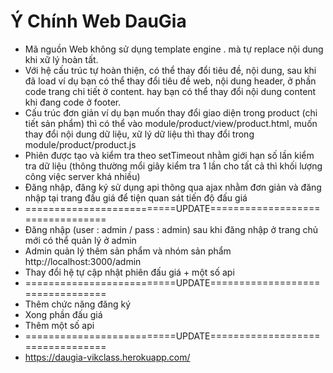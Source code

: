 # Ý Chính Web DauGia

* Mã nguồn Web không sử dụng template engine . mà tự replace nội dung khi xữ lý hoàn tất.
* Với hệ cấu trúc tự hoàn thiện, có thể thay đổi tiêu đề, nội dung, sau khi đã load ví dụ bạn có thể thay đổi tiêu đề web, nội dung header, ở phần code trang chi tiết ở content. hay bạn có thể thay đổi nội dung content khi đang code ở footer.
* Cấu trúc đơn giản ví dụ bạn muốn thay đổi giao diện trong product (chi tiết sản phẩm) thì có thể vào module/product/view/product.html, muốn thay đổi nội dung dữ liệu, xữ lý dữ liệu thì thay đổi trong module/product/product.js
* Phiên được tạo và kiểm tra theo setTimeout nhằm giới hạn số lần kiểm tra dữ liệu (thông thường mổi giây kiểm tra 1 lần cho tất cả thì khối lượng công việc server khá nhiều)
* Đăng nhập, đăng ký sử dụng api thông qua ajax nhằm đơn giản và đăng nhập tại trang đấu giá để tiện quan sát tiến độ đấu giá
* ==========================UPDATE=================================
* Đăng nhập (user : admin / pass : admin) sau khi đăng nhập ở trang chủ mới có thể quản lý ở admin
* Admin quản lý thêm sản phẩm và nhóm sản phẩm http://localhost:3000/admin
* Thay đổi hệ tự cập nhật phiên đấu giá + một số api
* ==========================UPDATE=================================
* Thêm chức năng đăng ký
* Xong phần đấu giá
* Thêm một số api
* ==========================UPDATE=================================
* https://daugia-vikclass.herokuapp.com/